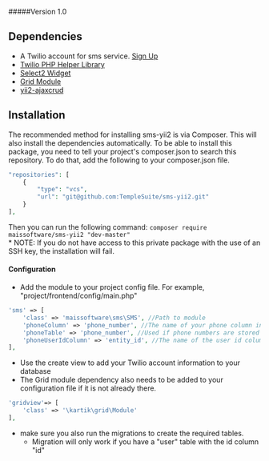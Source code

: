 #####Version 1.0

## Dependencies

* A Twilio account for sms service. [Sign Up](https://www.twilio.com/try-twilio)
* [Twilio PHP Helper Library](https://www.twilio.com/docs/libraries/php)
* [Select2 Widget](http://demos.krajee.com/widget-details/select2)
* [Grid Module](http://demos.krajee.com/grid)
* [yii2-ajaxcrud](http://www.yiiframework.com/extension/yii2-ajaxcrud/)

## Installation

The recommended method for installing sms-yii2 is via Composer.  This will also install 
the dependencies automatically.  To be able to install this package, you need to tell your project's 
composer.json to search this repository.  To do that, add the following to your composer.json file.
```php
"repositories": [
    {
        "type": "vcs",
        "url": "git@github.com:TempleSuite/sms-yii2.git"
    }
],
```
Then you can run the following command: 
``composer require maissoftware/sms-yii2 "dev-master"`` <br>
\* NOTE: If you do not have access to this private package with the use of an SSH key, the 
installation will fail.

#### Configuration
* Add the module to your project config file.  For example, "project/frontend/config/main.php"
```php
'sms' => [
    'class' => 'maissoftware\sms\SMS', //Path to module
    'phoneColumn' => 'phone_number', //The name of your phone column in the user table in database
    'phoneTable' => 'phone_number', //Used if phone numbers are stored in a different table in database
    'phoneUserIdColumn' => 'entity_id', //The name of the user id column in the phone table
],
```
* Use the create view to add your Twilio account information to your database
* The Grid module dependency also needs to be added to your configuration file if it is not already there.
```php
'gridview'=> [
    'class' => '\kartik\grid\Module'
],
```
* make sure you also run the migrations to create the required tables.
    * Migration will only work if you have a "user" table with the id column "id"